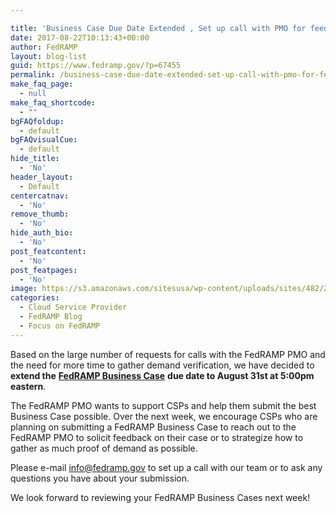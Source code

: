 ```yaml
---

title: 'Business Case Due Date Extended , Set up call with PMO for feedback!'
date: 2017-08-22T10:13:43+00:00
author: FedRAMP
layout: blog-list
guid: https://www.fedramp.gov/?p=67455
permalink: /business-case-due-date-extended-set-up-call-with-pmo-for-feedback/
make_faq_page:
  - null
make_faq_shortcode:
  - ""
bgFAQfoldup:
  - default
bgFAQvisualCue:
  - default
hide_title:
  - 'No'
header_layout:
  - Default
centercatnav:
  - 'No'
remove_thumb:
  - 'No'
hide_auth_bio:
  - 'No'
post_featcontent:
  - 'No'
post_featpages:
  - 'No'
image: https://s3.amazonaws.com/sitesusa/wp-content/uploads/sites/482/2017/08/FRP-web-banners_08-21-17-FedRAMP-Business-Case-01.png
categories:
  - Cloud Service Provider
  - FedRAMP Blog
  - Focus on FedRAMP
---
```

Based on the large number of requests for calls with the FedRAMP PMO and the need for more time to gather demand verification, we have decided to **extend the** [**FedRAMP Business Case**](https://gsa-burra.formstack.com/forms/fedramp_business_case_for_jab_prioritization) **due date to August 31st at 5:00pm eastern**. 

The FedRAMP PMO wants to support CSPs and help them submit the best Business Case possible. Over the next week, we encourage CSPs who are planning on submitting a FedRAMP Business Case to reach out to the FedRAMP PMO to solicit feedback on their case or to strategize how to gather as much proof of demand as possible. 

Please e-mail [info@fedramp.gov](mailto:info@fedramp.gov) to set up a call with our team or to ask any questions you have about your submission. 

We look forward to reviewing your FedRAMP Business Cases next week! 